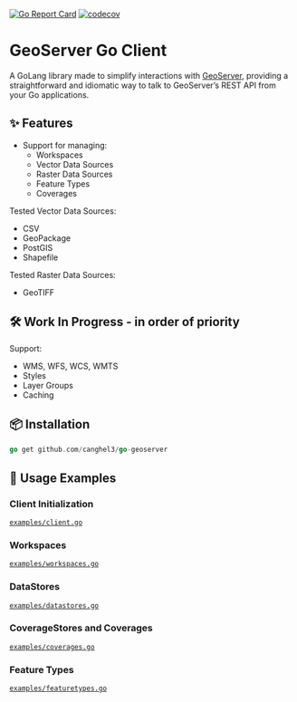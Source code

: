 [![Go Report Card](https://goreportcard.com/badge/github.com/canghel3/go-geoserver)](https://goreportcard.com/report/github.com/canghel3/go-geoserver)
[![codecov](https://codecov.io/gh/canghel3/go-geoserver/graph/badge.svg?token=OTMJR61Q1H)](https://codecov.io/gh/canghel3/go-geoserver)

# GeoServer Go Client

A GoLang library made to simplify interactions with [GeoServer](https://geoserver.org/), providing a straightforward and idiomatic way to talk to GeoServer’s REST API from your Go applications.

## ✨ Features

- Support for managing:
    - Workspaces
    - Vector Data Sources
    - Raster Data Sources
    - Feature Types
    - Coverages

Tested Vector Data Sources:
- CSV
- GeoPackage
- PostGIS
- Shapefile

Tested Raster Data Sources:
- GeoTIFF

## 🛠️ Work In Progress - in order of priority

Support:

- WMS, WFS, WCS, WMTS 
- Styles
- Layer Groups
- Caching

## 📦 Installation

```go
go get github.com/canghel3/go-geoserver
```

## 🧪 Usage Examples

### Client Initialization

[`examples/client.go`](./pkg/client/client_test.go)

### Workspaces

[`examples/workspaces.go`](./pkg/client/workspace_test.go)

### DataStores

[`examples/datastores.go`](./pkg/actions/datastore_test.go)

### CoverageStores and Coverages

[`examples/coverages.go`](./pkg/client/coverage_test.go)

### Feature Types

[`examples/featuretypes.go`](./pkg/client/featuretype_test.go)
